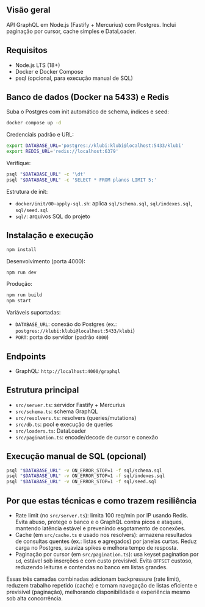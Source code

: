 ## Visão geral

API GraphQL em Node.js (Fastify + Mercurius) com Postgres. Inclui paginação por cursor, cache simples e DataLoader.

## Requisitos

- Node.js LTS (18+)
- Docker e Docker Compose
- psql (opcional, para execução manual de SQL)

## Banco de dados (Docker na 5433) e Redis

Suba o Postgres com init automático de schema, índices e seed:

```bash
docker compose up -d
```

Credenciais padrão e URL:

```bash
export DATABASE_URL='postgres://klubi:klubi@localhost:5433/klubi'
export REDIS_URL='redis://localhost:6379'
```

Verifique:

```bash
psql "$DATABASE_URL" -c '\dt'
psql "$DATABASE_URL" -c 'SELECT * FROM planos LIMIT 5;'
```

Estrutura de init:
- `docker/init/00-apply-sql.sh`: aplica `sql/schema.sql`, `sql/indexes.sql`, `sql/seed.sql`
- `sql/`: arquivos SQL do projeto

## Instalação e execução

```bash
npm install
```

Desenvolvimento (porta 4000):

```bash
npm run dev
```

Produção:

```bash
npm run build
npm start
```

Variáveis suportadas:
- `DATABASE_URL`: conexão do Postgres (ex.: `postgres://klubi:klubi@localhost:5433/klubi`)
- `PORT`: porta do servidor (padrão `4000`)

## Endpoints

- GraphQL: `http://localhost:4000/graphql`

## Estrutura principal

- `src/server.ts`: servidor Fastify + Mercurius
- `src/schema.ts`: schema GraphQL
- `src/resolvers.ts`: resolvers (queries/mutations)
- `src/db.ts`: pool e execução de queries
- `src/loaders.ts`: DataLoader
- `src/pagination.ts`: encode/decode de cursor e conexão

## Execução manual de SQL (opcional)

```bash
psql "$DATABASE_URL" -v ON_ERROR_STOP=1 -f sql/schema.sql
psql "$DATABASE_URL" -v ON_ERROR_STOP=1 -f sql/indexes.sql
psql "$DATABASE_URL" -v ON_ERROR_STOP=1 -f sql/seed.sql
```

## Por que estas técnicas e como trazem resiliência

- Rate limit (no `src/server.ts`): limita 100 req/min por IP usando Redis. Evita abuso, protege o banco e o GraphQL contra picos e ataques, mantendo latência estável e prevenindo esgotamento de conexões.
- Cache (em `src/cache.ts` e usado nos resolvers): armazena resultados de consultas quentes (ex.: listas e agregados) por janelas curtas. Reduz carga no Postgres, suaviza spikes e melhora tempo de resposta.
- Paginação por cursor (em `src/pagination.ts`): usa keyset pagination por `id`, estável sob inserções e com custo previsível. Evita `OFFSET` custoso, reduzendo leituras e contendas no banco em listas grandes.

Essas três camadas combinadas adicionam backpressure (rate limit), reduzem trabalho repetido (cache) e tornam navegação de listas eficiente e previsível (paginação), melhorando disponibilidade e experiência mesmo sob alta concorrência.


